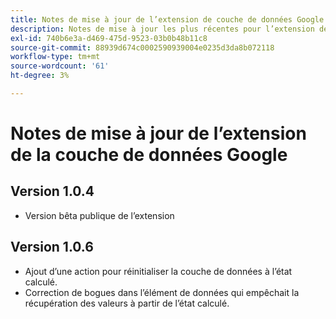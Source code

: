 ```yaml
---
title: Notes de mise à jour de l’extension de couche de données Google
description: Notes de mise à jour les plus récentes pour l’extension de balise de la couche de données Google dans Adobe Experience Platform.
exl-id: 740b6e3a-d469-475d-9523-03b0b48b11c8
source-git-commit: 88939d674c0002590939004e0235d3da8b072118
workflow-type: tm+mt
source-wordcount: '61'
ht-degree: 3%

---
```


# Notes de mise à jour de l’extension de la couche de données Google

## Version 1.0.4

* Version bêta publique de l’extension

## Version 1.0.6

* Ajout d’une action pour réinitialiser la couche de données à l’état calculé.
* Correction de bogues dans l’élément de données qui empêchait la récupération des valeurs à partir de l’état calculé.
